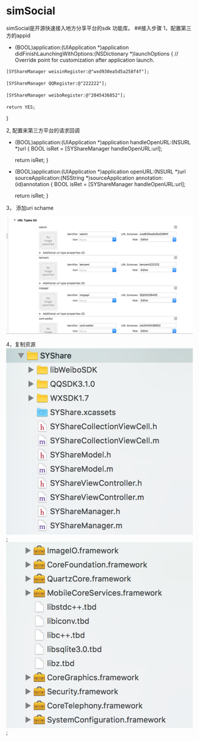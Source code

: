 # simSocial
simSocial是开源快速接入地方分享平台的sdk 功能库。
##接入步骤
1，配置第三方的appid
   - (BOOL)application:(UIApplication *)application didFinishLaunchingWithOptions:(NSDictionary *)launchOptions {
    // Override point for customization after application launch.

    [SYShareManager weixinRegister:@"wxd930ea5d5a258f4f"];
    
    [SYShareManager QQRegister:@"222222"];
    
    [SYShareManager weiboRegister:@"2045436852"];

    return YES;
}

2, 配置来第三方平台的请求回调
  - (BOOL)application:(UIApplication *)application handleOpenURL:(NSURL *)url
{
    BOOL isRet = [SYShareManager handleOpenURL:url];

    return isRet;
}


- (BOOL)application:(UIApplication *)application openURL:(NSURL *)url sourceApplication:(NSString *)sourceApplication annotation:(id)annotation
{
    BOOL isRet = [SYShareManager handleOpenURL:url];


    return isRet;
}

3， 添加uri schame

  ![image](https://github.com/aiquantong/simSocial/blob/master/Screen%20Shot%202016-06-04%20at%201.28.45%20PM.png)
  
4，复制资源
	![image](https://github.com/aiquantong/simSocial/blob/master/Screen%20Shot%202016-06-04%20at%201.39.09%20PM.png);
	![image](https://github.com/aiquantong/simSocial/blob/master/Screen%20Shot%202016-06-04%20at%201.39.19%20PM.png);


